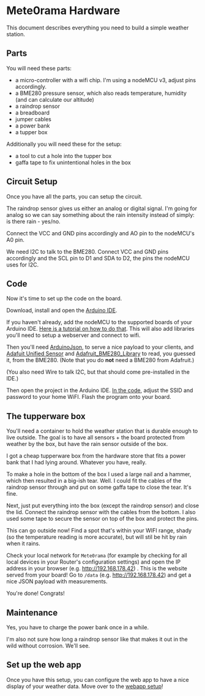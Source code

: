 # Mete0rama Hardware

This document describes everything you need to build a simple weather station.

## Parts

You will need these parts:
- a micro-controller with a wifi chip. I'm using a nodeMCU v3, adjust pins accordingly.
- a BME280 pressure sensor, which also reads temperature, humidity (and can calculate our altitude)
- a raindrop sensor
- a breadboard
- jumper cables
- a power bank
- a tupper box

Additionally you will need these for the setup:
- a tool to cut a hole into the tupper box
- gaffa tape to fix unintentional holes in the box

## Circuit Setup

Once you have all the parts, you can setup the circuit.

The raindrop sensor gives us either an analog or digital signal. I'm going for analog so we can say something about the rain intensity instead of simply: is there rain - yes/no.

Connect the VCC and GND pins accordingly and AO pin to the nodeMCU's A0 pin.

We need I2C to talk to the BME280. Connect VCC and GND pins accordingly and the SCL pin to D1 and SDA to D2, the pins the nodeMCU uses for I2C.

## Code

Now it's time to set up the code on the board.

Download, install and open the [Arduino IDE](https://www.arduino.cc/en/Main/Software).

If you haven't already, add the nodeMCU to the supported boards of your Arduino IDE. [Here is a tutorial on how to do that](https://www.instructables.com/id/Quick-Start-to-Nodemcu-ESP8266-on-Arduino-IDE/).
This will also add libraries you'll need to setup a webserver and connect to wifi.

Then you'll need [ArduinoJson](https://github.com/bblanchon/ArduinoJson), to serve a nice payload to your clients, and [Adafuit Unified Sensor](https://github.com/adafruit/Adafruit_Sensor) and [Adafruit_BME280_Library](https://github.com/adafruit/Adafruit_BME280_Library) to read, you guessed it, from the BME280. (Note that you do **not** need a BME280 from Adafruit.)

(You also need Wire to talk I2C, but that should come pre-installed in the IDE.)

Then open the project in the Arduino IDE. [In the code](./mete0rama/mete0rama.ino#L32-L33), adjust the SSID and password to your home WiFI. Flash the program onto your board.

## The tupperware box

You'll need a container to hold the weather station that is durable enough to live outside. The goal is to have all sensors + the board protected from weather by the box, but have the rain sensor outside of the box.

I got a cheap tupperware box from the hardware store that fits a power bank that I had lying around. Whatever you have, really.

To make a hole in the bottom of the box I used a large nail and a hammer, which then resulted in a big-ish tear. Well. I could fit the cables of the raindrop sensor through and put on some gaffa tape to close the tear. It's fine.

Next, just put everything into the box (except the raindrop sensor) and close the lid. Connect the raindrop sensor with the cables from the bottom. I also used some tape to secure the sensor on top of the box and protect the pins.

This can go outside now! Find a spot that's within your WIFI range, shady (so the temperature reading is more accurate), but will stil be hit by rain when it rains.

Check your local network for `Mete0rama` (for example by checking for all local devices in your Router's configuration settings) and open the IP address in your browser (e.g. http://192.168.178.42) . This is the website served from your board! Go to `/data` (e.g. http://192.168.178.42) and get a nice JSON payload with measurements.

You're done! Congrats!

## Maintenance

Yes, you have to charge the power bank once in a while.

I'm also not sure how long a raindrop sensor like that makes it out in the wild without corrosion. We'll see.

## Set up the web app

Once you have this setup, you can configure the web app to have a nice display of your weather data. Move over to the [webapp setup](../mete0rama-orama/README.md)!

